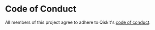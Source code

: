 # Code of Conduct

All members of this project agree to adhere to Qiskit's [code of conduct](https://github.com/Qiskit/qiskit/blob/main/CODE_OF_CONDUCT.md).

